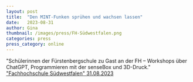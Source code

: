 ```yaml
---
layout: post
title:  "Den MINT-Funken sprühen und wachsen lassen"
date:   2023-08-31
author: Gina
thumbnail: /images/press/FH-Südwestfalen.png
categories: press
press_category: online
---
```

"Schülerinnen der Fürstenbergschule zu Gast an der FH – Workshops über ChatGPT, Programmieren mit der senseBox und 3D-Druck."
<a href="https://www.fh-swf.de/de/ueber_uns/events_3/fh_storys/den_mint_funken_spruehen_und_wachsen_lassen/index.php">"Fachhochschule Südwestfalen" 31.08.2023</a>
